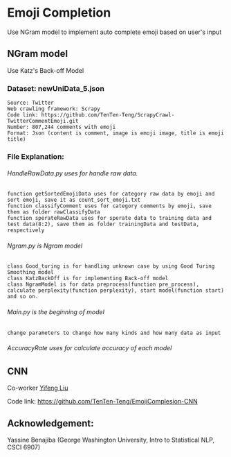 # Emoji Completion
Use NGram model to implement auto complete emoji based on user's input

## NGram model
Use Katz's Back-off Model 
### Dataset: newUniData_5.json

	Source: Twitter
	Web crawling framework: Scrapy 
	Code link: https://github.com/TenTen-Teng/ScrapyCrawl-TwitterCommentEmoji.git
	Number: 807,244 comments with emoji
	Format: Json (content is comment, image is emoji image, title is emoji title)

### File Explanation: 
###### HandleRawData.py uses for handle raw data. 
	function getSortedEmojiData uses for category raw data by emoji and sort emoji, save it as count_sort_emoji.txt
	function classifyComment uses for category comments by emoji, save them as folder rawClassifyData
	function sperateRawData uses for sperate data to training data and test data(8:2), save them as folder trainingData and testData, respectively
 
###### Ngram.py is Ngram model
	class Good_turing is for handling unknown case by using Good Turing Smoothing model
	class KatzBackOff is for implementing Back-off model
	class NgramModel is for data preprocess(function pre_process), calculate perplexity(function perplexity), start model(function start) and so on.

###### Main.py is the beginning of model
	change parameters to change how many kinds and how many data as input

###### AccuracyRate uses for calculate accuracy of each model

## CNN

Co-worker [Yifeng Liu](https://github.com/kuaiqiangshou) 

Code link: https://github.com/TenTen-Teng/EmojiComplesion-CNN

## Acknowledgement:
Yassine Benajiba (George Washington University, Intro to Statistical NLP, CSCI 6907)

